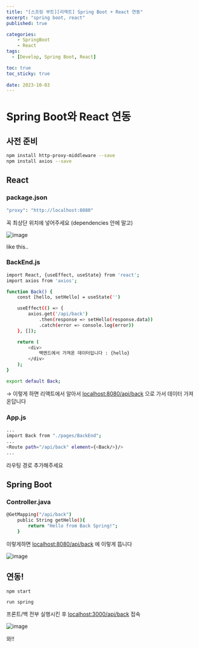 ```yaml
---
title: "[스프링 부트][리액트] Spring Boot + React 연동"
excerpt: "spring boot, react"
published: true

categories:
    - SpringBoot
    - React
tags:
  - [Develop, Spring Boot, React]

toc: true
toc_sticky: true
 
date: 2023-10-03
---
```



# Spring Boot와 React 연동

## 사전 준비

```bash
npm install http-proxy-middleware --save
npm install axios --save
```

## React

### package.json

```bash
"proxy": "http://localhost:8080"
```

꼭 최상단 위치에 넣어주세요 (dependencies 안에 말고)

![image](https://github.com/ssoxong/ssoxong.github.io/assets/112956015/22e3a9f0-2f2c-447e-a431-8589cf8c2804)

like this..

### BackEnd.js

```bash
import React, {useEffect, useState} from 'react';
import axios from 'axios';

function Back() {
    const [hello, setHello] = useState('')

    useEffect(() => {
        axios.get('/api/back')
            .then(response => setHello(response.data))
            .catch(error => console.log(error))
    }, []);

    return (
        <div>
            백엔드에서 가져온 데이터입니다 : {hello}
        </div>
    );
}

export default Back;
```

→ 이렇게 하면 리액트에서 알아서 [localhost:8080/api/back](http://localhost:8080/api/back으로) 으로 가서 데이터 가져온답니다

### App.js

```bash
...
import Back from "./pages/BackEnd";
...
<Route path="/api/back" element={<Back/>}/>
...
```

라우팅 경로 추가해주세요

## Spring Boot

### Controller.java

```bash
@GetMapping("/api/back")
    public String getHello(){
        return "Hello from Back Spring!";
    }
```

이렇게하면 [localhost:8080/api/back](http://localhost:8080/api/back에) 에 이렇게 뜹니다

![image](https://github.com/ssoxong/ssoxong.github.io/assets/112956015/4894f1cd-2f2c-4732-9807-f20c5204b64a)

## 연동!

`npm start`

`run spring`

프론트/백 전부 실행시킨 후 [localhost:3000/api/back](http://localhost:3000/api/back) 접속

![image](https://github.com/ssoxong/ssoxong.github.io/assets/112956015/724f0305-3500-460f-93b4-87ec0fb7d966)

와!!